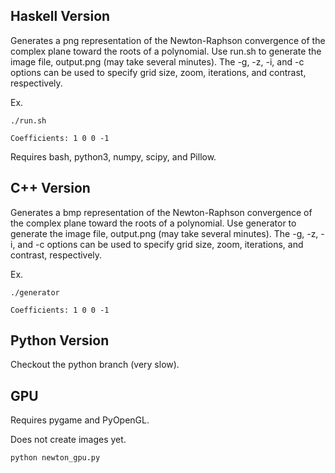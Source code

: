 ## Haskell Version
Generates a png representation of the Newton-Raphson convergence of the complex plane toward the roots of a polynomial. Use run.sh to generate the image file, output.png (may take several minutes). The -g, -z, -i, and -c options can be used to specify grid size, zoom, iterations, and contrast, respectively.

Ex.

`./run.sh`

`Coefficients: 1 0 0 -1`

Requires bash, python3, numpy, scipy, and Pillow.

## C++ Version
Generates a bmp representation of the Newton-Raphson convergence of the complex plane toward the roots of a polynomial. Use generator to generate the image file, output.png (may take several minutes). The -g, -z, -i, and -c options can be used to specify grid size, zoom, iterations, and contrast, respectively.

Ex.

`./generator`

`Coefficients: 1 0 0 -1`

## Python Version

Checkout the python branch (very slow).

## GPU

Requires pygame and PyOpenGL.

Does not create images yet.

`python newton_gpu.py`
